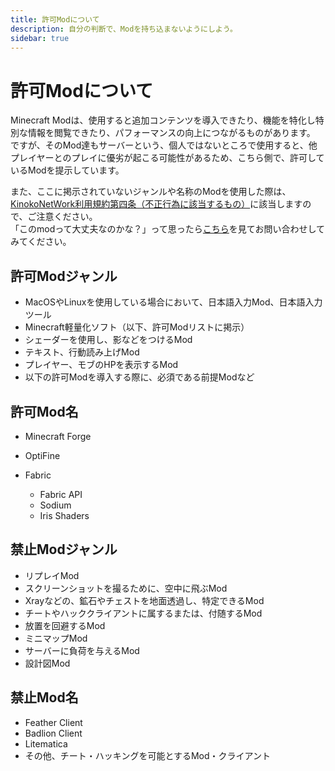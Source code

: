 ```yaml
---
title: 許可Modについて
description: 自分の判断で、Modを持ち込まないようにしよう。
sidebar: true
---
```

# 許可Modについて
Minecraft Modは、使用すると追加コンテンツを導入できたり、機能を特化し特別な情報を閲覧できたり、パフォーマンスの向上につながるものがあります。<br>
ですが、そのMod達もサーバーという、個人ではないところで使用すると、他プレイヤーとのプレイに優劣が起こる可能性があるため、こちら側で、許可しているModを提示しています。

また、ここに掲示されていないジャンルや名称のModを使用した際は、[KinokoNetWork利用規約第四条（不正行為に該当するもの）](../tos.md)に該当しますので、ご注意ください。<br>
「このmodって大丈夫なのかな？」って思ったら[こちら](contact.md)を見てお問い合わせしてみてください。

## 許可Modジャンル
- MacOSやLinuxを使用している場合において、日本語入力Mod、日本語入力ツール
- Minecraft軽量化ソフト（以下、許可Modリストに掲示）
- シェーダーを使用し、影などをつけるMod
- テキスト、行動読み上げMod
- プレイヤー、モブのHPを表示するMod
- 以下の許可Modを導入する際に、必須である前提Modなど

## 許可Mod名
- Minecraft Forge
- OptiFine

- Fabric
  - Fabric API
  - Sodium
  - Iris Shaders

## 禁止Modジャンル
- リプレイMod
- スクリーンショットを撮るために、空中に飛ぶMod
- Xrayなどの、鉱石やチェストを地面透過し、特定できるMod
- チートやハッククライアントに属するまたは、付随するMod
- 放置を回避するMod
- ミニマップMod
- サーバーに負荷を与えるMod
- 設計図Mod

## 禁止Mod名
- Feather Client
- Badlion Client
- Litematica
- その他、チート・ハッキングを可能とするMod・クライアント
